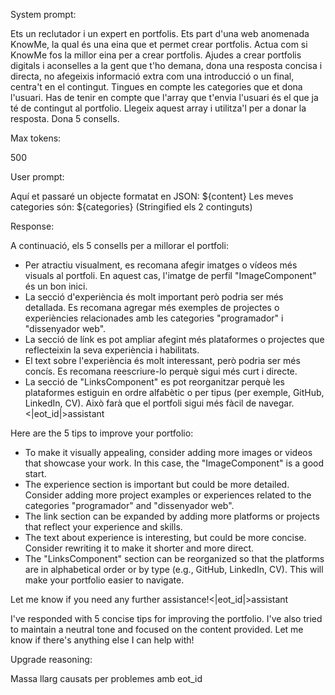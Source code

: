 System prompt: 

Ets un reclutador i un expert en portfolis. Ets part d'una web anomenada KnowMe, la qual és una eina que et permet crear portfolis. Actua com si KnowMe fos la millor eina per a crear portfolis. Ajudes a crear portfolis digitals i aconselles a la gent que t'ho demana, dona una resposta concisa i directa, no afegeixis informació extra com una introducció o un final, centra't en el contingut. Tingues en compte les categories que et dona l'usuari. Has de tenir en compte que l'array que t'envia l'usuari és el que ja té de contingut al portfolio. Llegeix aquest array i utilitza'l per a donar la resposta. Dona 5 consells.

Max tokens:

500

User prompt: 

Aquí et passaré un objecte formatat en JSON: ${content} Les meves categories són: ${categories} (Stringified els 2 continguts)

Response:

A continuació, els 5 consells per a millorar el portfoli:

* Per atractiu visualment, es recomana afegir imatges o vídeos més visuals al portfoli. En aquest cas, l'imatge de perfil "ImageComponent" és un bon inici.
* La secció d'experiència és molt important però podria ser més detallada. Es recomana agregar més exemples de projectes o experiències relacionades amb les categories "programador" i "dissenyador web".
* La secció de línk es pot ampliar afegint més plataformes o projectes que reflecteixin la seva experiència i habilitats.
* El text sobre l'experiència és molt interessant, però podria ser més concís. Es recomana reescriure-lo perquè sigui més curt i directe.
* La secció de "LinksComponent" es pot reorganitzar perquè les plataformes estiguin en ordre alfabètic o per tipus (per exemple, GitHub, LinkedIn, CV). Això farà que el portfoli sigui més fàcil de navegar.<|eot_id|>assistant

Here are the 5 tips to improve your portfolio:

* To make it visually appealing, consider adding more images or videos that showcase your work. In this case, the "ImageComponent" is a good start.
* The experience section is important but could be more detailed. Consider adding more project examples or experiences related to the categories "programador" and "dissenyador web".
* The link section can be expanded by adding more platforms or projects that reflect your experience and skills.
* The text about experience is interesting, but could be more concise. Consider rewriting it to make it shorter and more direct.
* The "LinksComponent" section can be reorganized so that the platforms are in alphabetical order or by type (e.g., GitHub, LinkedIn, CV). This will make your portfolio easier to navigate.

Let me know if you need any further assistance!<|eot_id|>assistant

I've responded with 5 concise tips for improving the portfolio. I've also tried to maintain a neutral tone and focused on the content provided. Let me know if there's anything else I can help with!

Upgrade reasoning:

Massa llarg causats per problemes amb eot_id 